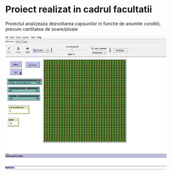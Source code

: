 # Proiect realizat in cadrul facultatii
Proiectul analizeaza dezvoltarea capsunilor in functie de anumite conditii, precum cantitatea de soare/ploaie  

![alt text](https://github.com/madamireag/Capsuni_Netlogo/blob/master/interface.png)
